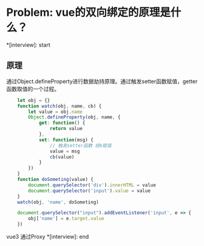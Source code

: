 # Problem: vue的双向绑定的原理是什么？

*[interview]: start

## 原理
通过Object.defineProperty进行数据劫持原理。通过触发setter函数赋值，getter函数取值的一个过程。
```js
    let obj = {}
    function watch(obj, name, cb) {
        let value = obj.name
        Object.defineProperty(obj, name, {
            get: function() {
                return value
            },
            set: function(msg) {
                // 触发setter函数 给b赋值
                value = msg
                cb(value)
            }
        })
    }
    function doSometing(value) {
        document.querySelector('div').innerHTML = value
        document.querySelector('input').value = value
    }
    watch(obj, 'name', doSometing)

    document.querySelector("input").addEventListener('input', e => {
        obj['name'] = e.target.value
    })
```

vue3 通过Proxy
*[interview]: end
